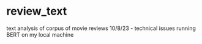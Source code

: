 # review_text
text analysis of corpus of movie reviews
10/8/23 - technical issues running BERT on my local machine
